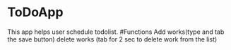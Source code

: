 # ToDoApp
This app helps user schedule todolist.
#Functions
Add works(type and tab the save button) delete works (tab for 2 sec to delete work from the list)
